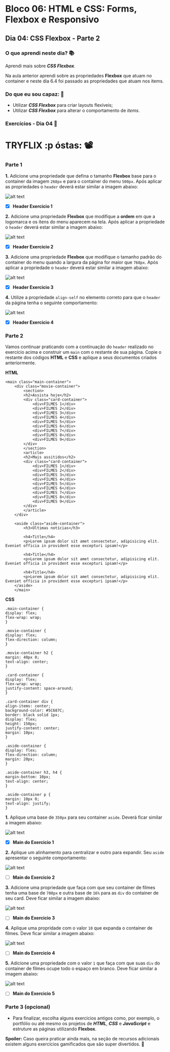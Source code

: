 # Bloco 06: HTML e CSS: Forms, Flexbox e Responsivo

## Dia 04: CSS Flexbox - Parte 2

### O que aprendi neste dia? :books:

Aprendi mais sobre **_CSS Flexbox_**.

Na aula anterior aprendi sobre as propriedades **Flexbox** que atuam no container e neste dia 6.4 foi passado as propriedades que atuam nos items.

### Do que eu sou capaz: :rocket:

- Utilizar **_CSS Flexbox_** para criar layouts flexíveis;
- Utilizar **_CSS Flexbox_** para alterar o comportamento de _items_.


### Exercícios - Dia 04 :memo:

# TRYFLIX :p óstas: :film_projector:

### Parte 1

**1.** Adicione uma propriedade que defina o tamanho **Flexbox** base para o container da imagem `268px` e para o container do menu `500px`. Após aplicar as propriedades o `header` deverá estar similar a imagem abaixo:

![alt text](img/exercicio-1.jpeg)
- [x] **Header Exercicio 1**

**2.** Adicione uma propriedade **Flexbox** que modifique a **ordem** em que a logomarca e os itens do menu aparecem na tela. Após aplicar a propriedade o `header` deverá estar similar a imagem abaixo:

![alt text](img/exercicio-2.jpeg)
- [x] **Header Exercicio 2**

**3.** Adicione uma propriedade **Flexbox** que modifique o tamanho padrão do container do menu quando a largura da página for maior que `768px`. Após aplicar a propriedade o `header` deverá estar similar a imagem abaixo:

![alt text](img/exercicio-3.jpeg)
- [x] **Header Exercicio 3**

**4.** Utilize a propriedade `align-self` no elemento correto para que o `header` da página tenha o seguinte comportamento:

![alt text](img/exercicio-4.jpeg)
- [x] **Header Exercicio 4**

### Parte 2

Vamos continuar praticando com a continuação do `header` realizado no exercício acima e construir um `main` com o restante de sua página. Copie o restante dos códigos **HTML** e **CSS** e aplique a seus documentos criados anteriormente.

**HTML**

    <main class="main-container">
        <div class="movie-container">
            <section>
            <h2>Assista hoje</h2>
            <div class="card-container">
                <div>FILMES 1</div>
                <div>FILMES 2</div>
                <div>FILMES 3</div>
                <div>FILMES 4</div>
                <div>FILMES 5</div>
                <div>FILMES 6</div>
                <div>FILMES 7</div>
                <div>FILMES 8</div>
                <div>FILMES 9</div>
            </div>
            </section>
            <article>
            <h2>Mais assitidos</h2>
            <div class="card-container">
                <div>FILMES 1</div>
                <div>FILMES 2</div>
                <div>FILMES 3</div>
                <div>FILMES 4</div>
                <div>FILMES 5</div>
                <div>FILMES 6</div>
                <div>FILMES 7</div>
                <div>FILMES 8</div>
                <div>FILMES 9</div>
            </div>
            </article>
        </div>
        
        <aside class="aside-container">
            <h3>Últimas notícias</h3>

            <h4>Title</h4>
            <p>Lorem ipsum dolor sit amet consectetur, adipisicing elit. Eveniet officia in provident esse excepturi ipsam!</p>

            <h4>Title</h4>
            <p>Lorem ipsum dolor sit amet consectetur, adipisicing elit. Eveniet officia in provident esse excepturi ipsam!</p>

            <h4>Title</h4>
            <p>Lorem ipsum dolor sit amet consectetur, adipisicing elit. Eveniet officia in provident esse excepturi ipsam!</p>
        </aside>
        </main>

**CSS**

    .main-container {
    display: flex;
    flex-wrap: wrap;
    }

    .movie-container {
    display: flex;
    flex-direction: column;
    }

    .movie-container h2 {
    margin: 40px 0;
    text-align: center;
    }

    .card-container {
    display: flex;
    flex-wrap: wrap;
    justify-content: space-around;
    }

    .card-container div {
    align-items: center;
    background-color: #5C687C;
    border: black solid 1px;
    display: flex;
    height: 150px;
    justify-content: center;
    margin: 10px;
    }

    .aside-container {
    display: flex;
    flex-direction: column;
    margin: 20px;
    }

    .aside-container h3, h4 {
    margin-bottom: 10px;
    text-align: center;
    }

    .aside-container p {
    margin: 10px 0;
    text-align: justify;
    }


**1.** Aplique uma base de `350px` para seu container `aside`. Deverá ficar similar a imagem abaixo:

![alt text](img/exercicio-part2-1.png)
- [x] **Main do Exercicio 1**

**2.** Aplique um alinhamento para centralizar e outro para expandir. Seu `aside` apresentar o seguinte comportamento:

![alt text](img/exercicio-part2-2.png)
- [ ] **Main do Exercicio 2**

**3.** Adicione uma propriedade que faça com que seu container de filmes tenha uma base de `700px` e outra base de `16%` para as `div` do container de seu card. Deve ficar similar a imagem abaixo:

![alt text](img/exercicio-part2-3.png)
- [ ] **Main do Exercicio 3**

**4.** Aplique uma propridade com o valor `10` que expanda o container de filmes. Deve ficar similar a imagem abaixo:

![alt text](img/exercicio-part2-4.png)
- [ ] **Main do Exercicio 4**

**5.** Adicione uma propriedade com o valor `1` que faça com que suas `div` do container de filmes ocupe todo o espaço em branco. Deve ficar similar a imagem abaixo:

![alt text](img/exercicio-part2-5.png)
- [ ] **Main do Exercicio 5**



### Parte 3 (opcional)

- Para finalizar, escolha alguns exercícios antigos como, por exemplo, o portfólio ou até mesmo os projetos de **_HTML_**, **_CSS_** e **_JavaScript_** e estruture as páginas utilizando **Flexbox**.



**Spoiler:** Caso queira praticar ainda mais, na seção de recursos adicionais existem alguns exercícios gamificados que são super divertidos. :rocket:
